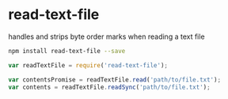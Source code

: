 # read-text-file

handles and strips byte order marks when reading a text file

```bash
npm install read-text-file --save
```

```javascript
var readTextFile = require('read-text-file');

var contentsPromise = readTextFile.read('path/to/file.txt');
var contents = readTextFile.readSync('path/to/file.txt');
```
